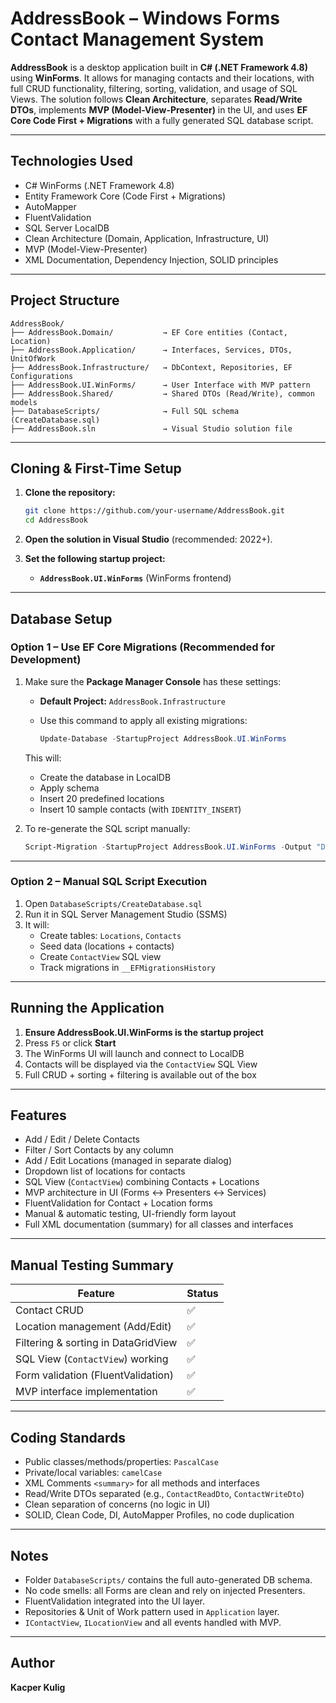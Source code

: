 ﻿
# AddressBook – Windows Forms Contact Management System

**AddressBook** is a  desktop application built in **C# (.NET Framework 4.8)** using **WinForms**. It allows for managing contacts and their locations, with full CRUD functionality, filtering, sorting, validation, and usage of SQL Views. The solution follows **Clean Architecture**, separates **Read/Write DTOs**, implements **MVP (Model-View-Presenter)** in the UI, and uses **EF Core Code First + Migrations** with a fully generated SQL database script.

---

##  Technologies Used

-  C# WinForms (.NET Framework 4.8)
-  Entity Framework Core (Code First + Migrations)
-  AutoMapper
-  FluentValidation
-  SQL Server LocalDB
-  Clean Architecture (Domain, Application, Infrastructure, UI)
-  MVP (Model-View-Presenter)
-  XML Documentation, Dependency Injection, SOLID principles

---

##  Project Structure

```
AddressBook/
├── AddressBook.Domain/           → EF Core entities (Contact, Location)
├── AddressBook.Application/      → Interfaces, Services, DTOs, UnitOfWork
├── AddressBook.Infrastructure/   → DbContext, Repositories, EF Configurations
├── AddressBook.UI.WinForms/      → User Interface with MVP pattern
├── AddressBook.Shared/           → Shared DTOs (Read/Write), common models
├── DatabaseScripts/              → Full SQL schema (CreateDatabase.sql)
├── AddressBook.sln               → Visual Studio solution file
```

---

##  Cloning & First-Time Setup

1. **Clone the repository:**

   ```bash
   git clone https://github.com/your-username/AddressBook.git
   cd AddressBook
   ```

2. **Open the solution in Visual Studio** (recommended: 2022+).

3. **Set the following startup project:**
   - **`AddressBook.UI.WinForms`** (WinForms frontend)

---

##  Database Setup

### Option 1 – Use EF Core Migrations (Recommended for Development)

1. Make sure the **Package Manager Console** has these settings:
   - **Default Project:** `AddressBook.Infrastructure`
   - Use this command to apply all existing migrations:

     ```powershell
     Update-Database -StartupProject AddressBook.UI.WinForms
     ```

   This will:
   - Create the database in LocalDB
   - Apply schema
   - Insert 20 predefined locations
   - Insert 10 sample contacts (with `IDENTITY_INSERT`)

2. To re-generate the SQL script manually:

   ```powershell
   Script-Migration -StartupProject AddressBook.UI.WinForms -Output "DatabaseScripts/CreateDatabase.sql"
   ```

---

### Option 2 – Manual SQL Script Execution

1. Open `DatabaseScripts/CreateDatabase.sql`
2. Run it in SQL Server Management Studio (SSMS)
3. It will:
   - Create tables: `Locations`, `Contacts`
   - Seed data (locations + contacts)
   - Create `ContactView` SQL view
   - Track migrations in `__EFMigrationsHistory`

---

## Running the Application

1. **Ensure AddressBook.UI.WinForms is the startup project**
2. Press `F5` or click **Start**
3. The WinForms UI will launch and connect to LocalDB
4. Contacts will be displayed via the `ContactView` SQL View
5. Full CRUD + sorting + filtering is available out of the box

---

## Features

- Add / Edit / Delete Contacts
- Filter / Sort Contacts by any column
- Add / Edit Locations (managed in separate dialog)
- Dropdown list of locations for contacts
- SQL View (`ContactView`) combining Contacts + Locations
- MVP architecture in UI (Forms ↔ Presenters ↔ Services)
- FluentValidation for Contact + Location forms
- Manual & automatic testing, UI-friendly form layout
- Full XML documentation (summary) for all classes and interfaces

---

## Manual Testing Summary

| Feature                              | Status |
|--------------------------------------|--------|
| Contact CRUD                         | ✅     |
| Location management (Add/Edit)       | ✅     |
| Filtering & sorting in DataGridView  | ✅     |
| SQL View (`ContactView`) working     | ✅     |
| Form validation (FluentValidation)   | ✅     |
| MVP interface implementation         | ✅     |

---

## Coding Standards

-  Public classes/methods/properties: `PascalCase`
-  Private/local variables: `camelCase`
-  XML Comments `<summary>` for all methods and interfaces
-  Read/Write DTOs separated (e.g., `ContactReadDto`, `ContactWriteDto`)
-  Clean separation of concerns (no logic in UI)
-  SOLID, Clean Code, DI, AutoMapper Profiles, no code duplication

---

## Notes

- Folder `DatabaseScripts/` contains the full auto-generated DB schema.
- No code smells: all Forms are clean and rely on injected Presenters.
- FluentValidation integrated into the UI layer.
- Repositories & Unit of Work pattern used in `Application` layer.
- `IContactView`, `ILocationView` and all events handled with MVP.

---

##  Author

**Kacper Kulig**